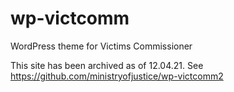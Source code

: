 # wp-victcomm
WordPress theme for Victims Commissioner

This site has been archived as of 12.04.21. See https://github.com/ministryofjustice/wp-victcomm2
